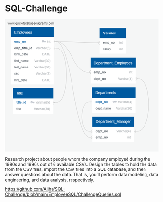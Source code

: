 # SQL-Challenge
![Alt text](EmployeeSQL/ERD_schema_image.png)

Research project about people whom the company employed during the 1980s and 1990s out of 6 available CSVs. Design the tables to hold the data from the CSV files, import the CSV files into a SQL database, and then answer questions about the data. That is, you’ll perform data modeling, data engineering, and data analysis, respectively.

https://github.com/Aijha/SQL-Challenge/blob/main/EmployeeSQL/ChallengeQueries.sql